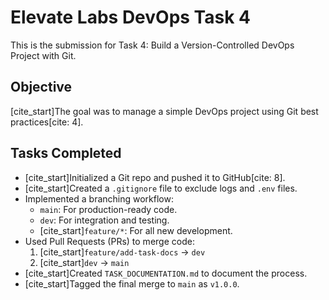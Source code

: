 # Elevate Labs DevOps Task 4

This is the submission for Task 4: Build a Version-Controlled DevOps Project with Git.

## Objective
[cite_start]The goal was to manage a simple DevOps project using Git best practices[cite: 4].

## Tasks Completed
* [cite_start]Initialized a Git repo and pushed it to GitHub[cite: 8].
* [cite_start]Created a `.gitignore` file to exclude logs and `.env` files.
* Implemented a branching workflow:
    * `main`: For production-ready code.
    * `dev`: For integration and testing.
    * [cite_start]`feature/*`: For all new development.
* Used Pull Requests (PRs) to merge code:
    1.  [cite_start]`feature/add-task-docs` -> `dev` 
    2.  [cite_start]`dev` -> `main` 
* [cite_start]Created `TASK_DOCUMENTATION.md` to document the process.
* [cite_start]Tagged the final merge to `main` as `v1.0.0`.